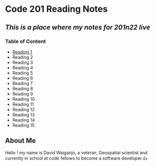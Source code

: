# **Code 201 Reading Notes**
## *This is a place where my notes for 201n22 live* 
### Table of Content
* [Reading 1](class-01.md)
* Reading 2
* Reading 3
* Reading 4
* Reading 5
* Reading 6
* Reading 7
* Reading 8
* Reading 9
* Reading 10
* Reading 11
* Reading 12
* Reading 13
* Reading 14
* Reading 15

## About Me
Hello ! my name is David Waiganjo, a veteran, Geospatial scientist and currently in school at code fellows to become a software developer.:thumbsup:
